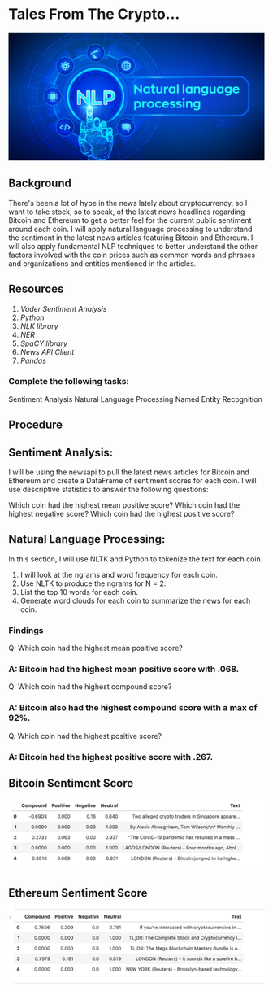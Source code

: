  # Tales From The Crypto...


![NLP](Image/NLP-image.jpg)



## Background
There's been a lot of hype in the news lately about cryptocurrency, so I want to take stock, so to speak, of the latest news headlines regarding Bitcoin and Ethereum to get a better feel for the current public sentiment around each coin.
I will apply natural language processing to understand the sentiment in the latest news articles featuring Bitcoin and Ethereum. I will also apply fundamental NLP techniques to better understand the other factors involved with the coin prices such as common words and phrases and organizations and entities mentioned in the articles.

## Resources

1. *Vader Sentiment Analysis*
2. *Python*
3. *NLK library*
4. *NER*
5. *SpaCY library*
6. *News API Client*
7. *Pandas*

### Complete the following tasks:

Sentiment Analysis
Natural Language Processing
Named Entity Recognition


## Procedure

## Sentiment Analysis:

I will be using the newsapi to pull the latest news articles for Bitcoin and Ethereum and create a DataFrame of sentiment scores for each coin.
I will use descriptive statistics to answer the following questions:

Which coin had the highest mean positive score?
Which coin had the highest negative score?
Which coin had the highest positive score?


## Natural Language Processing:

In this section, I will use NLTK and Python to tokenize the text for each coin. 

1. I will look at the ngrams and word frequency for each coin.
2. Use NLTK to produce the ngrams for N = 2.
3. List the top 10 words for each coin.
4. Generate word clouds for each coin to summarize the news for each coin.

### Findings

Q: Which coin had the highest mean positive score?

### A: Bitcoin had the highest mean positive score with .068.

Q: Which coin had the highest compound score?

### A: Bitcoin also had the highest compound score with a max of 92%.

Q. Which coin had the highest positive score?

### A: Bitcoin had the highest positive score with .267.

## Bitcoin Sentiment Score

![Alt Text](https://github.com/natyrrr/Tales_from_the_crypto/blob/master/Screen%20Shot%202020-09-17%20at%2011.59.52%20AM.png)

## Ethereum Sentiment Score
![Alt Text](https://github.com/natyrrr/Tales_from_the_crypto/blob/master/Screen%20Shot%202020-09-17%20at%2012.00.02%20PM.png)
